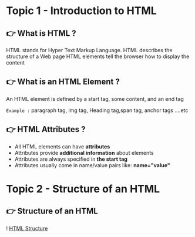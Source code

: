 # Topic 1 - Introduction to HTML

##  👉 What is HTML ?

HTML stands for Hyper Text Markup Language.
HTML describes the structure of a Web page
HTML elements tell the browser how to display the content

##  👉 What is an HTML Element ?

An HTML element is defined by a start tag, some content, and an end tag

`Example :`
paragraph tag, img tag, Heading tag,span tag, anchor tags ....etc

## 👉 HTML Attributes ?

- All HTML elements can have **attributes**
- Attributes provide **additional information** about elements
- Attributes are always specified in **the start tag**
- Attributes usually come in name/value pairs like: **name="value"**

# Topic 2 - Structure of an HTML

## 👉 Structure of an HTML
! [HTML Structure](./images/html%20structure.png)